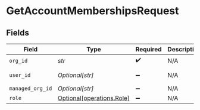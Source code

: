 # GetAccountMembershipsRequest


## Fields

| Field                                                        | Type                                                         | Required                                                     | Description                                                  | Example                                                      |
| ------------------------------------------------------------ | ------------------------------------------------------------ | ------------------------------------------------------------ | ------------------------------------------------------------ | ------------------------------------------------------------ |
| `org_id`                                                     | *str*                                                        | :heavy_check_mark:                                           | N/A                                                          | org-123                                                      |
| `user_id`                                                    | *Optional[str]*                                              | :heavy_minus_sign:                                           | N/A                                                          | user-123                                                     |
| `managed_org_id`                                             | *Optional[str]*                                              | :heavy_minus_sign:                                           | N/A                                                          | org-123                                                      |
| `role`                                                       | [Optional[operations.Role]](../../models/operations/role.md) | :heavy_minus_sign:                                           | N/A                                                          | admin                                                        |